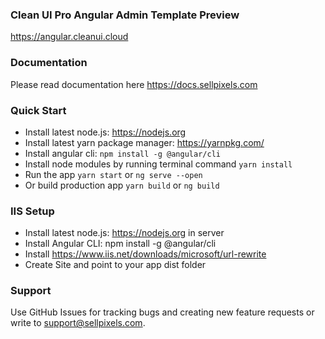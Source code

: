### Clean UI Pro Angular Admin Template Preview ###
https://angular.cleanui.cloud

### Documentation ###
Please read documentation here https://docs.sellpixels.com

### Quick Start ###
* Install latest node.js: https://nodejs.org​
* Install latest yarn package manager: https://yarnpkg.com/​
* Install angular cli: `npm install -g @angular/cli`
* Install node modules by running terminal command `yarn install`
* Run the app `yarn start` or `ng serve --open`
* Or build production app `yarn build` or `ng build`

### IIS Setup ###
* Install latest node.js: https://nodejs.org​ in server
* Install Angular CLI: npm install -g @angular/cli
* Install  https://www.iis.net/downloads/microsoft/url-rewrite
* Create Site and point to your app dist folder 

### Support ###
Use GitHub Issues for tracking bugs and creating new feature requests or write to [support@sellpixels.com](mailto:support@sellpixels.com).



